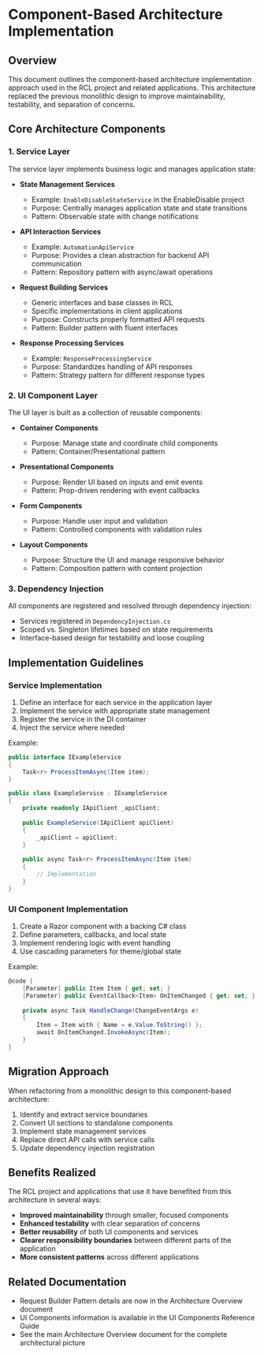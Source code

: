 # Component-Based Architecture Implementation

## Overview

This document outlines the component-based architecture implementation approach used in the RCL project and related applications. This architecture replaced the previous monolithic design to improve maintainability, testability, and separation of concerns.

## Core Architecture Components

### 1. Service Layer

The service layer implements business logic and manages application state:

- **State Management Services**
  - Example: `EnableDisableStateService` in the EnableDisable project 
  - Purpose: Centrally manages application state and state transitions
  - Pattern: Observable state with change notifications

- **API Interaction Services**
  - Example: `AutomationApiService` 
  - Purpose: Provides a clean abstraction for backend API communication
  - Pattern: Repository pattern with async/await operations

- **Request Building Services**
  - Generic interfaces and base classes in RCL
  - Specific implementations in client applications
  - Purpose: Constructs properly formatted API requests
  - Pattern: Builder pattern with fluent interfaces

- **Response Processing Services**
  - Example: `ResponseProcessingService`
  - Purpose: Standardizes handling of API responses
  - Pattern: Strategy pattern for different response types

### 2. UI Component Layer

The UI layer is built as a collection of reusable components:

- **Container Components**
  - Purpose: Manage state and coordinate child components
  - Pattern: Container/Presentational pattern

- **Presentational Components**
  - Purpose: Render UI based on inputs and emit events
  - Pattern: Prop-driven rendering with event callbacks

- **Form Components**
  - Purpose: Handle user input and validation
  - Pattern: Controlled components with validation rules

- **Layout Components**
  - Purpose: Structure the UI and manage responsive behavior
  - Pattern: Composition pattern with content projection

### 3. Dependency Injection

All components are registered and resolved through dependency injection:

- Services registered in `DependencyInjection.cs`
- Scoped vs. Singleton lifetimes based on state requirements
- Interface-based design for testability and loose coupling

## Implementation Guidelines

### Service Implementation

1. Define an interface for each service in the application layer
2. Implement the service with appropriate state management
3. Register the service in the DI container
4. Inject the service where needed

Example:
```csharp
public interface IExampleService
{
    Task<r> ProcessItemAsync(Item item);
}

public class ExampleService : IExampleService
{
    private readonly IApiClient _apiClient;
    
    public ExampleService(IApiClient apiClient)
    {
        _apiClient = apiClient;
    }
    
    public async Task<r> ProcessItemAsync(Item item)
    {
        // Implementation
    }
}
```

### UI Component Implementation

1. Create a Razor component with a backing C# class
2. Define parameters, callbacks, and local state
3. Implement rendering logic with event handling
4. Use cascading parameters for theme/global state

Example:
```csharp
@code {
    [Parameter] public Item Item { get; set; }
    [Parameter] public EventCallback<Item> OnItemChanged { get; set; }
    
    private async Task HandleChange(ChangeEventArgs e)
    {
        Item = Item with { Name = e.Value.ToString() };
        await OnItemChanged.InvokeAsync(Item);
    }
}
```

## Migration Approach

When refactoring from a monolithic design to this component-based architecture:

1. Identify and extract service boundaries
2. Convert UI sections to standalone components
3. Implement state management services
4. Replace direct API calls with service calls
5. Update dependency injection registration

## Benefits Realized

The RCL project and applications that use it have benefited from this architecture in several ways:

- **Improved maintainability** through smaller, focused components
- **Enhanced testability** with clear separation of concerns
- **Better reusability** of both UI components and services
- **Clearer responsibility boundaries** between different parts of the application
- **More consistent patterns** across different applications

## Related Documentation

- Request Builder Pattern details are now in the Architecture Overview document
- UI Components information is available in the UI Components Reference Guide
- See the main Architecture Overview document for the complete architectural picture
